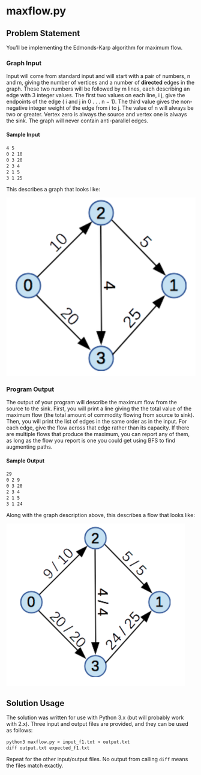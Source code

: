 # maxflow.py

## Problem Statement

You’ll be implementing the Edmonds-Karp algorithm for maximum flow.

### Graph Input

Input will come from standard input and will start with a pair of numbers, n and m, giving the number of vertices and a number of **directed** edges in the graph. These two numbers will be followed by m lines, each describing an edge with 3 integer values. The first two values on each line, i j, give the endpoints of the edge ( i and j in 0 . . . n − 1). The third value gives the non-negative integer weight of the edge from i to j. The value of n will always be two or greater. Vertex zero is always the source and vertex one is always the sink. The graph will never contain anti-parallel edges.

#### Sample Input

```
4 5
0 2 10
0 3 20
2 3 4
2 1 5
3 1 25
```

This describes a graph that looks like:

![Graph 1](https://raw.githubusercontent.com/dixoncrews/ncsu-fall16-csc505/master/max_network_flow/graph1.png "Graph 1")

### Program Output

The output of your program will describe the maximum flow from the source to the sink. First, you will print a line giving the the total value of the maximum flow (the total amount of commodity flowing from source to sink). Then, you will print the list of edges in the same order as in the input. For each edge, give the flow across that edge rather than its capacity. If there are multiple flows that produce the maximum, you can report any of them, as long as the flow you report is one you could get using BFS to find augmenting paths.

#### Sample Output

```
29
0 2 9
0 3 20
2 3 4
2 1 5
3 1 24
```

Along with the graph description above, this describes a flow that looks like:

![Graph 2](https://raw.githubusercontent.com/dixoncrews/ncsu-fall16-csc505/master/max_network_flow/graph2.png "Graph 2")

## Solution Usage

The solution was written for use with Python 3.x (but will probably work with 2.x). Three input and output files are provided, and they can be used as follows:

```
python3 maxflow.py < input_f1.txt > output.txt
diff output.txt expected_f1.txt
```

Repeat for the other input/output files. No output from calling `diff` means the files match exactly.